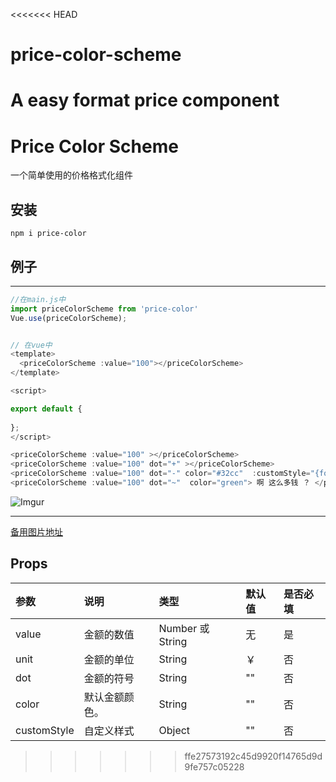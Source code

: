 <<<<<<< HEAD
# price-color-scheme
A easy format price component
=======
# Price Color Scheme

一个简单使用的价格格式化组件

## 安装
``` npm i price-color ```


## 例子
***
```javascript
//在main.js中
import priceColorScheme from 'price-color'
Vue.use(priceColorScheme);


// 在vue中
<template>
  <priceColorScheme :value="100"></priceColorScheme>
</template>

<script>

export default {
 
};
</script>
```


```javascript
<priceColorScheme :value="100" ></priceColorScheme>
<priceColorScheme :value="100" dot="+" ></priceColorScheme>
<priceColorScheme :value="100" dot="-" color="#32cc"  :customStyle="{fontSize:'20px'}"></priceColorScheme>
<priceColorScheme :value="100" dot="~"  color="green"> 啊 这么多钱 ？ </priceColorScheme>
```
![Imgur](https://i.imgur.com/g8M8Hhe.png)
***
[备用图片地址](https://imgur.com/g8M8Hhe)
## Props

| 参数    | 说明           | 类型             | 默认值 | 是否必填 |
| :------ | :------------- | :--------------- | :----- | :------- |
| value   | 金额的数值     | Number 或 String | 无     | 是       |
| unit    | 金额的单位     | String           | ￥     | 否       |
| dot     | 金额的符号     | String           | ""     | 否       |
| color | 默认金额颜色。 | String           | ""     | 否       |
| customStyle | 自定义样式 | Object           | ""     | 否       |
>>>>>>> ffe27573192c45d9920f14765d9d9fe757c05228
